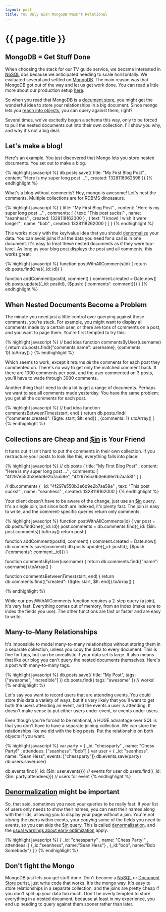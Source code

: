```yaml
---
layout: post
title: You Only Wish MongoDB Wasn't Relational
---
```


{{ page.title }}
================


MongoDB = Get Stuff Done
------------------------

When choosing the stack for our TV guide service, we became interested in [NoSQL][nosql] dbs because we anticipated needing to scale horizontally. We evaluated several and settled on [MongoDB][mongodb]. The main reason was that MongoDB got out of the way and let us get work done. You can read a little more about our production setup [here](http://seanhess.posterous.com/surviving-a-production-launch-with-nodejs-and).  

So when you read that MongoDB is a [document store][doc], you might get the wonderful idea to store your relationships in a big document. Since mongo lets you [reach into objects](http://www.mongodb.org/display/DOCS/Dot+Notation+%28Reaching+into+Objects%29), you can query against them, right?  

Several times, we've excitedly begun a schema this way, only to be forced to pull the nested documents out into their own collection. I'll show you why, and why it's not a big deal.  

Let's make a blog!
------------------

Here's an example. You just discovered that Mongo lets you store nested documents. You set out to make a blog.

{% highlight javascript %}
db.posts.save({ title: "My First Blog Post"
              , content: "Here is my super long post ..." 
              , created: 1328118062598
              })
{% endhighlight %}

What's a blog without comments? Hey, mongo is awesome! Let's nest the comments. Multiple collections are for RDBMS dinoasaurs. 

{% highlight javascript %}
{ title: "My First Blog Post"
, content: "Here is my super long post ..." 
, comments: [ { text: "This post sucks!"
              , name: "seanhess"
              , created: 1328118162000 }
            , { text: "I know! I wish it were longer"
              , name: "bob"
              , created: 1328118262000 } 
            ] 
}
{% endhighlight %}

This works nicely with the key/value idea that you should [denormalize][d] your data. You can avoid joins if all the data you need for a call is in one document. It's easy to treat these nested documents as if they were top-level. As long as your blog post displays the post and all comments, this works great:
 
{% highlight javascript %}
function postWithAllComments(id) {
    return db.posts.findOne({_id: id})
}

function addComment(postId, comment) {
    comment.created = Date.now()
    db.posts.update({_id: postId}, {$push: {'comments': comment}})
}
{% endhighlight %}

When Nested Documents Become a Problem
--------------------------------------

The minute you need just a little control over querying against those comments, you're stuck. For example, you might want to display all comments made by a certain user, or there are tons of comments on a post, and you want to page them. You're first tempted to try this:

{% highlight javascript %}
// bad idea
function commentsByUser(username) {
    return db.posts.find({"comments.name": username}, {comments: 1}).toArray()
}
{% endhighlight %}

Which seems to work, except it returns *all* the comments for each post they commented on. There's no way to get only the matched comment back. If there are 1000 comments per post, and the user commented on 3 posts, you'll have to wade through 3000 comments. 

Another thing that I need to do a lot is get a range of documents. Perhaps we want to see all comments made yesterday. You have the same problem: you get all the comments for each post. 

{% highlight javascript %}
// bad idea
function commentsBetweenTimes(start, end) {
    return db.posts.find( {"comments.created": {$gte: start, $lt: end}}
                        , {comments: 1}
                        ).toArray()
}
{% endhighlight %}

Collections are Cheap and [$in][in] is Your Friend
---------------------

It turns out it isn't hard to put the comments in their own collection. If you restructure your posts to look like this, everything falls into place:

{% highlight javascript %}
// db.posts
{ title: "My First Blog Post"
, content: "Here is my super long post ..." 
, comments: [ "4f297e550b3e6d9e2b7aa58e", "4f297e5c0b3e6d9e2b7aa58f" ] 
}

// db.comments
{ _id: "4f297e550b3e6d9e2b7aa58e" 
, text: "This post sucks!"
, name: "seanhess"
, created: 1328118162000 }
{% endhighlight %}

Your client doesn't have to be aware of the change, just use an [$in][in] query. It's a single join, but since both are indexed, it's plenty fast. The join is easy to write, and the comment-specific queries return only comments.

{% highlight javascript %}
function postWithAllComments(id) {
    var post = db.posts.findOne({_id: id})
    post.comments = db.comments.find({_id: {$in: post.comments}).toArray()
    return post
}

function addComment(postId, comment) {
    comment.created = Date.now()
    db.comments.save(comment)
    db.posts.update({_id: postId}, {$push: {'comments': comment._id}})
}

function commentsByUser(username) {
    return db.comments.find({"name": username}).toArray()
}

function commentsBetweenTimes(start, end) {
    return db.comments.find({"created": {$gte: start, $lt: end}).toArray()
}

{% endhighlight %}

While our postWithAllComments function requires a 2-step query (a join), it's very fast. Everything comes out of memory, from an index (make sure to index the fields you use). The other functions are fast or faster and are easy to write. 

Many-to-Many Relationships
--------------------------

It's impossible to model many-to-many relationships without storing them in a separate collection, unless you copy the data to every document. This is fine for tags, but can be unrealistic if your data set is large. It also means that like our blog you can't query the nested documents themselves. Here's a post with many-to-many tags.  

{% highlight javascript %}
db.posts.save({ title: "My Post", tags: ["awesome", "incredible"] })
db.posts.find({ tags: "awesome" }) // works!
{% endhighlight %}

Let's say you want to record users that are attending events. You could store this data a variety of ways, but it's very likely that you'll want to get both the users attending an event, and the events a user is attending. It doesn't make sense to put either users under event, or events under users. 

Even though you're forced to be relational, a HUGE advantage over SQL is that you don't have to have a separate joining collection. We can store the relationships like we did with the blog posts. Put the relationship on both objects if you want. 

{% highlight javascript %}
var party = { _id: "chessparty"
            , name: "Chess Party!"
            , attendees: ["seanhess", "bob"] }
var user = { _id: "seanhess", name: "Sean Hess", events: ["chessparty"]}
db.events.save(party)
db.users.save(user)

db.events.find({_id: {$in: user.events}}) // events for user
db.users.find({_id: {$in: party.attendees}}) // users for event
{% endhighlight %}


[Denormalization][d] might be important
-----------------------------------------------------

So, that said, sometimes you need your queries to be really fast. If your list of users only needs to show their names, you can nest their names along with their ids, allowing you to display your page without a join. You're not *storing* the users within events, your *copying* some of the fields you need to events, so you can skip the [$in][in] query. This is called [denormalization][d], and the [usual warnings about early optimization](/2011/12/15/optimization_is_like_firing_clay.html) apply.  

{% highlight javascript %} 
{ _id: "chessparty"
, name: "Chess Party!"
, attendees: [ {_id:"seanhess", name:"Sean Hess"}
             , {_id:"bob", name:"Bob Somebody"} ] 
}
{% endhighlight %}

Don't fight the Mongo
---------------------
MongoDB just lets you get stuff done. Don't become a [NoSQL][nosql] or [Document Store][doc] purist, just write code that works. It's the mongo way. It's easy to store relationships in a separate collection, and the joins are pretty cheap if you don't split up your data too much. Don't be overly tempted to store everything in a nested document, because at least in my experience, you end up needing to query against them sooner rather than later. 

[d]: http://en.wikipedia.org/wiki/Denormalization "Denormalization"
[in]: http://www.mongodb.org/display/DOCS/Advanced+Queries#AdvancedQueries-%24in "MongoDB Advanced Queries - $in"
[doc]: http://en.wikipedia.org/wiki/Document-oriented_database "Document Oriented Database"
[nosql]: http://en.wikipedia.org/wiki/NoSQL "NoSQL"
[mongodb]: http://www.mongodb.org/ "MongoDB"

